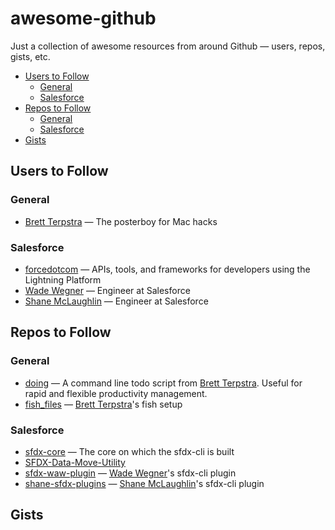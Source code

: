 # awesome-github

Just a collection of awesome resources from around Github — users, repos, gists, etc.

- [Users to Follow](#users-to-follow)
  - [General](#general)
  - [Salesforce](#salesforce)
- [Repos to Follow](#repos-to-follow)
  - [General](#general-1)
  - [Salesforce](#salesforce-1)
- [Gists](#gists)

## Users to Follow

### General

- [Brett Terpstra](https://github.com/ttscoff) — The posterboy for Mac hacks

### Salesforce

- [forcedotcom](https://github.com/forcedotcom) — APIs, tools, and frameworks for developers using the Lightning Platform
- [Wade Wegner](https://github.com/wadewegner) — Engineer at Salesforce
- [Shane McLaughlin](https://github.com/mshanemc) — Engineer at Salesforce

## Repos to Follow

### General

- [doing](https://github.com/ttscoff/doing) — A command line todo script from [Brett Terpstra](https://github.com/ttscoff). Useful for rapid and flexible productivity management.
- [fish_files](https://github.com/ttscoff/fish_files) — [Brett Terpstra](https://github.com/ttscoff)'s fish setup

### Salesforce

- [sfdx-core](https://github.com/forcedotcom/sfdx-core) — The core on which the sfdx-cli is built
- [SFDX-Data-Move-Utility](https://github.com/forcedotcom/SFDX-Data-Move-Utility)
- [sfdx-waw-plugin](https://github.com/wadewegner/sfdx-waw-plugin) — [Wade Wegner](https://github.com/wadewegner)'s sfdx-cli plugin
- [shane-sfdx-plugins](https://github.com/mshanemc/shane-sfdx-plugins) — [Shane McLaughlin](https://github.com/mshanemc)'s sfdx-cli plugin

## Gists